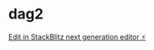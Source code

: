 # dag2

[Edit in StackBlitz next generation editor ⚡️](https://stackblitz.com/~/github.com/isak123isak/dag2)